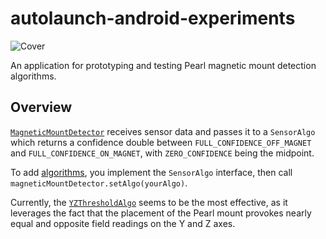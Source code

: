 # autolaunch-android-experiments
![Cover](../android-magnet-monitor/screenshots/cover.png?raw=true)

An application for prototyping and testing Pearl magnetic mount detection algorithms.

## Overview

[`MagneticMountDetector`](https://github.com/Kamama/scratchpad/blob/android-magnet-monitor/app/src/main/java/com/test/compassapp/MagneticMountDetector.java) receives sensor data and passes it to a `SensorAlgo` which returns a confidence double
between `FULL_CONFIDENCE_OFF_MAGNET` and `FULL_CONFIDENCE_ON_MAGNET`, with `ZERO_CONFIDENCE` being the midpoint.

To add [algorithms](https://github.com/Kamama/scratchpad/tree/android-magnet-monitor/app/src/main/java/com/test/compassapp/algos), you implement the `SensorAlgo` interface, then call `magneticMountDetector.setAlgo(yourAlgo)`.

Currently, the [`YZThresholdAlgo`](https://github.com/Kamama/scratchpad/blob/android-magnet-monitor/app/src/main/java/com/test/compassapp/algos/YZThresholdAlgo.java) seems to be the most effective, as it leverages the fact that the placement of the Pearl mount provokes nearly equal and opposite field readings on the Y and Z axes.



